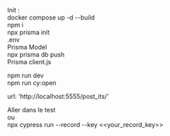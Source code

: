 Init :   
docker compose up -d --build   
npm i   
npx prisma init   
.env    
Prisma Model    
npx prisma db push    
Prisma client.js     
   
  
npm run dev      
npm run cy:open     

url: 'http://localhost:5555/post_its/'   

Aller dans le test   
ou  
npx cypress run --record --key <<your_record_key>>   